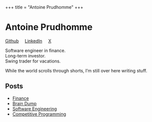 +++
title = "Antoine Prudhomme"
+++

# Antoine Prudhomme

[Github](https://github.com/antoineprdhmm) &nbsp;&nbsp;&nbsp; [LinkedIn](https://www.linkedin.com/in/antoine-prudhomme/) &nbsp;&nbsp;&nbsp; [X](https://x.com/antoineprdhmm)

Software engineer in finance.  
Long-term investor.  
Swing trader for vacations. 

While the world scrolls through shorts, I’m still over here writing stuff.

## Posts
- [Finance](/finance/)
- [Brain Dump](/brain-dump/)
- [Software Engineering](/software-engineering/)
- [Competitive Programming](/competitive-programming/)
